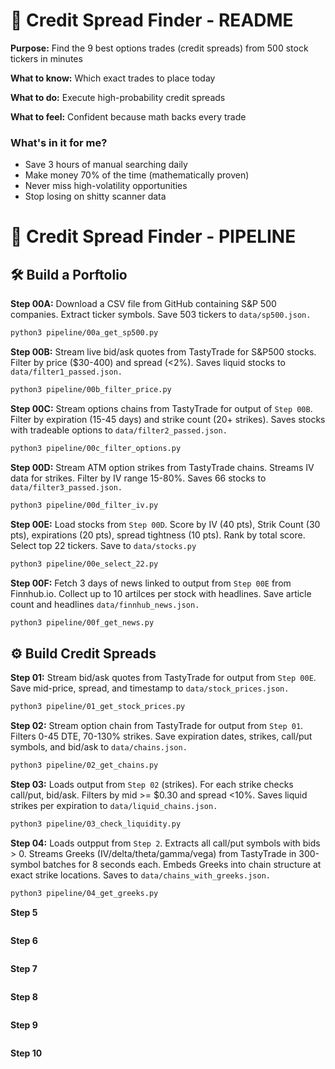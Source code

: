 # 📘 Credit Spread Finder - README

**Purpose:** Find the 9 best options trades (credit spreads) from 500 stock tickers in minutes

**What to know:** Which exact trades to place today  

**What to do:** Execute high-probability credit spreads  

**What to feel:** Confident because math backs every trade


### What's in it for me?
- Save 3 hours of manual searching daily
- Make money 70% of the time (mathematically proven)
- Never miss high-volatility opportunities
- Stop losing on shitty scanner data

# 🔎 Credit Spread Finder - PIPELINE

##  🛠 Build a Porftolio

**Step 00A:** Download a CSV file from GitHub containing S&P 500 companies. Extract ticker symbols. Save 503 tickers to `data/sp500.json.` 

```bash
python3 pipeline/00a_get_sp500.py
```

**Step 00B:** Stream live bid/ask quotes from TastyTrade for S&P500 stocks. Filter by price ($30-400) and spread (<2%). Saves liquid stocks to `data/filter1_passed.json.`

```bash
python3 pipeline/00b_filter_price.py
```

**Step 00C:** Stream options chains from TastyTrade for output of `Step 00B`. Filter by expiration (15-45 days) and strike count (20+ strikes). Saves stocks with tradeable options to `data/filter2_passed.json.`

```bash
python3 pipeline/00c_filter_options.py
```

**Step 00D:** Stream ATM option strikes from TastyTrade chains. Streams IV data for strikes. Filter by IV range 15-80%. Saves 66 stocks to `data/filter3_passed.json.`

```bash
python3 pipeline/00d_filter_iv.py
```

**Step 00E:** Load stocks from `Step 00D`.  Score by IV (40 pts), Strik Count (30 pts), expirations (20 pts), spread tightness (10 pts).  Rank by total score.  Select top 22 tickers.  Save to `data/stocks.py`

```bash
python3 pipeline/00e_select_22.py
```

**Step 00F:** Fetch 3 days of news linked to output from `Step 00E` from Finnhub.io.  Collect up to 10 artilces per stock with headlines.  Save article count and headlines `data/finnhub_news.json.`

```bash
python3 pipeline/00f_get_news.py
```


## ⚙️ Build Credit Spreads


**Step 01:** Stream bid/ask quotes from TastyTrade for output from `Step 00E`. Save mid-price, spread, and timestamp to `data/stock_prices.json.`

```bash
python3 pipeline/01_get_stock_prices.py
```


**Step 02:** Stream option chain from TastyTrade for output from `Step 01`. Filters 0-45 DTE, 70-130% strikes. Save expiration dates, strikes, call/put symbols, and bid/ask to `data/chains.json.`


```bash
python3 pipeline/02_get_chains.py
```

**Step 03:** Loads output from `Step 02` (strikes). For each strike checks call/put, bid/ask. Filters by mid >= $0.30 and spread <10%. Saves liquid strikes per expiration to `data/liquid_chains.json.`

```bash
python3 pipeline/03_check_liquidity.py
```

**Step 04:** Loads outpput from `Step 2`. Extracts all call/put symbols with bids > 0. Streams Greeks (IV/delta/theta/gamma/vega) from TastyTrade in 300-symbol batches for 8 seconds each. Embeds Greeks into chain structure at exact strike locations. Saves to `data/chains_with_greeks.json.`

```bash
python3 pipeline/04_get_greeks.py
```

**Step 5**

```bash
```

**Step 6**

```bash
```

**Step 7**

```bash
```

**Step 8**

```bash
```

**Step 9**

```bash
```

**Step 10**

```bash
```




